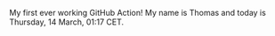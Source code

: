My first ever working GitHub Action!
My name is Thomas and today is Thursday, 14 March, 01:17 CET. 
